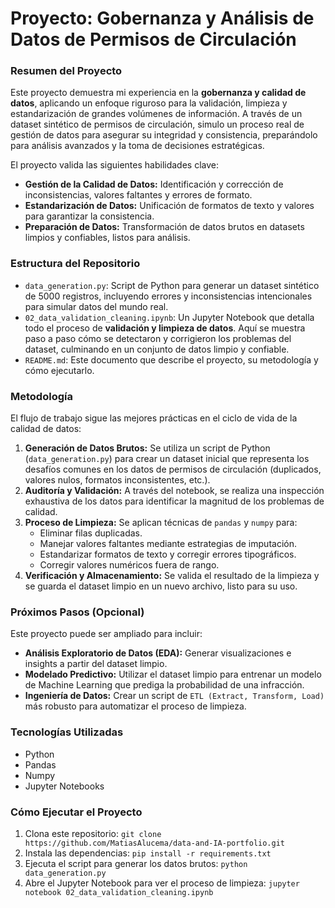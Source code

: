# Proyecto: Gobernanza y Análisis de Datos de Permisos de Circulación

### Resumen del Proyecto

Este proyecto demuestra mi experiencia en la **gobernanza y calidad de datos**, aplicando un enfoque riguroso para la validación, limpieza y estandarización de grandes volúmenes de información. A través de un dataset sintético de permisos de circulación, simulo un proceso real de gestión de datos para asegurar su integridad y consistencia, preparándolo para análisis avanzados y la toma de decisiones estratégicas.

El proyecto valida las siguientes habilidades clave:
* **Gestión de la Calidad de Datos:** Identificación y corrección de inconsistencias, valores faltantes y errores de formato.
* **Estandarización de Datos:** Unificación de formatos de texto y valores para garantizar la consistencia.
* **Preparación de Datos:** Transformación de datos brutos en datasets limpios y confiables, listos para análisis.

### Estructura del Repositorio

* `data_generation.py`: Script de Python para generar un dataset sintético de 5000 registros, incluyendo errores y inconsistencias intencionales para simular datos del mundo real.
* `02_data_validation_cleaning.ipynb`: Un Jupyter Notebook que detalla todo el proceso de **validación y limpieza de datos**. Aquí se muestra paso a paso cómo se detectaron y corrigieron los problemas del dataset, culminando en un conjunto de datos limpio y confiable.
* `README.md`: Este documento que describe el proyecto, su metodología y cómo ejecutarlo.

### Metodología

El flujo de trabajo sigue las mejores prácticas en el ciclo de vida de la calidad de datos:

1.  **Generación de Datos Brutos:** Se utiliza un script de Python (`data_generation.py`) para crear un dataset inicial que representa los desafíos comunes en los datos de permisos de circulación (duplicados, valores nulos, formatos inconsistentes, etc.).
2.  **Auditoría y Validación:** A través del notebook, se realiza una inspección exhaustiva de los datos para identificar la magnitud de los problemas de calidad.
3.  **Proceso de Limpieza:** Se aplican técnicas de `pandas` y `numpy` para:
    * Eliminar filas duplicadas.
    * Manejar valores faltantes mediante estrategias de imputación.
    * Estandarizar formatos de texto y corregir errores tipográficos.
    * Corregir valores numéricos fuera de rango.
4.  **Verificación y Almacenamiento:** Se valida el resultado de la limpieza y se guarda el dataset limpio en un nuevo archivo, listo para su uso.

### Próximos Pasos (Opcional)

Este proyecto puede ser ampliado para incluir:
* **Análisis Exploratorio de Datos (EDA):** Generar visualizaciones e insights a partir del dataset limpio.
* **Modelado Predictivo:** Utilizar el dataset limpio para entrenar un modelo de Machine Learning que prediga la probabilidad de una infracción.
* **Ingeniería de Datos:** Crear un script de `ETL (Extract, Transform, Load)` más robusto para automatizar el proceso de limpieza.

### Tecnologías Utilizadas

* Python
* Pandas
* Numpy
* Jupyter Notebooks

### Cómo Ejecutar el Proyecto

1.  Clona este repositorio:
    `git clone https://github.com/MatiasAlucema/data-and-IA-portfolio.git`
2.  Instala las dependencias:
    `pip install -r requirements.txt`
3.  Ejecuta el script para generar los datos brutos:
    `python data_generation.py`
4.  Abre el Jupyter Notebook para ver el proceso de limpieza:
    `jupyter notebook 02_data_validation_cleaning.ipynb`

